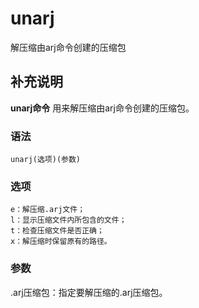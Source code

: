 unarj
===

解压缩由arj命令创建的压缩包

## 补充说明

**unarj命令** 用来解压缩由arj命令创建的压缩包。

###  语法

```shell
unarj(选项)(参数)
```

###  选项

```shell
e：解压缩.arj文件；
l：显示压缩文件内所包含的文件；
t：检查压缩文件是否正确；
x：解压缩时保留原有的路径。
```

###  参数

.arj压缩包：指定要解压缩的.arj压缩包。


